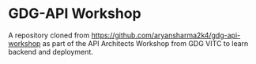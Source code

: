 # GDG-API Workshop

A repository cloned from https://github.com/aryansharma2k4/gdg-api-workshop as part of the API Architects Workshop from GDG VITC to learn backend and deployment.
